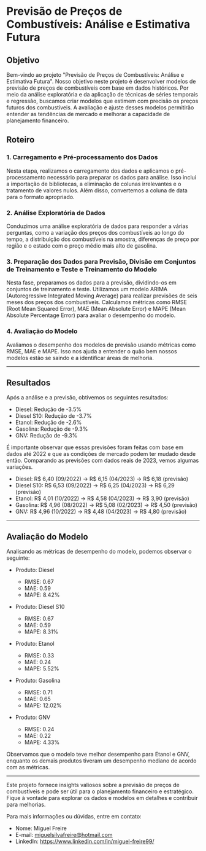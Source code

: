 # Previsão de Preços de Combustíveis: Análise e Estimativa Futura

## Objetivo

Bem-vindo ao projeto "Previsão de Preços de Combustíveis: Análise e Estimativa Futura". Nosso objetivo neste projeto é desenvolver modelos de previsão de preços de combustíveis com base em dados históricos. Por meio da análise exploratória e da aplicação de técnicas de séries temporais e regressão, buscamos criar modelos que estimem com precisão os preços futuros dos combustíveis. A avaliação e ajuste desses modelos permitirão entender as tendências de mercado e melhorar a capacidade de planejamento financeiro.

## Roteiro

### 1. Carregamento e Pré-processamento dos Dados

Nesta etapa, realizamos o carregamento dos dados e aplicamos o pré-processamento necessário para preparar os dados para análise. Isso inclui a importação de bibliotecas, a eliminação de colunas irrelevantes e o tratamento de valores nulos. Além disso, convertemos a coluna de data para o formato apropriado.

### 2. Análise Exploratória de Dados

Conduzimos uma análise exploratória de dados para responder a várias perguntas, como a variação dos preços dos combustíveis ao longo do tempo, a distribuição dos combustíveis na amostra, diferenças de preço por região e o estado com o preço médio mais alto de gasolina.

### 3. Preparação dos Dados para Previsão, Divisão em Conjuntos de Treinamento e Teste e Treinamento do Modelo

Nesta fase, preparamos os dados para a previsão, dividindo-os em conjuntos de treinamento e teste. Utilizamos um modelo ARIMA (Autoregressive Integrated Moving Average) para realizar previsões de seis meses dos preços dos combustíveis. Calculamos métricas como RMSE (Root Mean Squared Error), MAE (Mean Absolute Error) e MAPE (Mean Absolute Percentage Error) para avaliar o desempenho do modelo.

### 4. Avaliação do Modelo

Avaliamos o desempenho dos modelos de previsão usando métricas como RMSE, MAE e MAPE. Isso nos ajuda a entender o quão bem nossos modelos estão se saindo e a identificar áreas de melhoria.

---

## Resultados

Após a análise e a previsão, obtivemos os seguintes resultados:

- Diesel: Redução de -3.5%
- Diesel S10: Redução de -3.7%
- Etanol: Redução de -2.6%
- Gasolina: Redução de -9.3%
- GNV: Redução de -9.3%

É importante observar que essas previsões foram feitas com base em dados até 2022 e que as condições de mercado podem ter mudado desde então. Comparando as previsões com dados reais de 2023, vemos algumas variações.

- Diesel: R$ 6,40 (09/2022) -> R$ 6,15 (04/2023) -> R$ 6,18 (previsão)
- Diesel S10: R$ 6,53 (09/2022) -> R$ 6,25 (04/2023) -> R$ 6,29 (previsão)
- Etanol: R$ 4,01 (10/2022) -> R$ 4,58 (04/2023) -> R$ 3,90 (previsão)
- Gasolina: R$ 4,96 (08/2022) -> R$ 5,08 (02/2023) -> R$ 4,50 (previsão)
- GNV: R$ 4,96 (10/2022) -> R$ 4,48 (04/2023) -> R$ 4,80 (previsão)

---

## Avaliação do Modelo

Analisando as métricas de desempenho do modelo, podemos observar o seguinte:

- Produto: Diesel
  
  - RMSE: 0.67
  - MAE: 0.59
  - MAPE: 8.42%

- Produto: Diesel S10
  
  - RMSE: 0.67
  - MAE: 0.59
  - MAPE: 8.31%

- Produto: Etanol
  
  - RMSE: 0.33
  - MAE: 0.24
  - MAPE: 5.52%

- Produto: Gasolina
  
  - RMSE: 0.71
  - MAE: 0.65
  - MAPE: 12.02%

- Produto: GNV
  
  - RMSE: 0.24
  - MAE: 0.22
  - MAPE: 4.33%

Observamos que o modelo teve melhor desempenho para Etanol e GNV, enquanto os demais produtos tiveram um desempenho mediano de acordo com as métricas.

---

Este projeto fornece insights valiosos sobre a previsão de preços de combustíveis e pode ser útil para o planejamento financeiro e estratégico. Fique à vontade para explorar os dados e modelos em detalhes e contribuir para melhorias.

Para mais informações ou dúvidas, entre em contato:

- Nome: Miguel Freire
- E-mail: [miguelsilvafreire@hotmail.com](mailto:miguelsilvafreire@hotmail.com)
- LinkedIn: https://www.linkedin.com/in/miguel-freire99/
